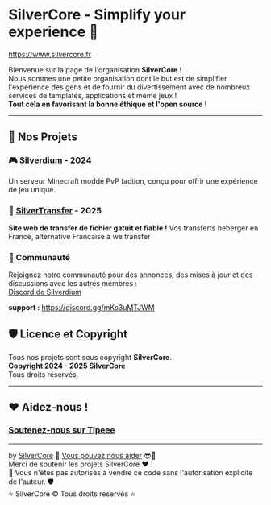 # SilverCore - Simplify your experience 🚀

https://www.silvercore.fr

Bienvenue sur la page de l'organisation **SilverCore** !  
Nous sommes une petite organisation dont le but est de simplifier l'expérience des gens
et de fournir du divertissement avec de nombreux services de templates, applications et même jeux !  
**Tout cela en favorisant la bonne éthique et l'open source !**

---
## 🌟 Nos Projets

### 🎮 [Silverdium](https://silverdium.fr) - 2024
Un serveur Minecraft moddé PvP faction, conçu pour offrir une expérience de jeu unique.  

### 💾 [SilverTransfer](https://www.silvertransfert.fr) - 2025
**Site web de transfer de fichier gatuit et fiable !**
Vos transferts heberger en France, alternative Francaise à we transfer 

### 💬 Communauté
Rejoignez notre communauté pour des annonces, des mises à jour et des discussions avec les autres membres :  
[Discord de Silverdium](https://discord.gg/ftFhQTJsQ5)

**support :** https://discord.gg/mKs3uMTJWM

## 🛡️ Licence et Copyright

Tous nos projets sont sous copyright **SilverCore**.  
**Copyright 2024 - 2025 SilverCore**  
Tous droits réservés.

---

## ❤️ Aidez-nous !

### **[Soutenez-nous sur Tipeee](https://tipeee.com/silverdium)**

---

by [SilverCore](https://github.com/SilverCore-Git) 👑 [Vous pouvez nous aider](https://tipeee.com/silverdium) 😎💸<br>
Merci de soutenir les projets SilverCore ❤️ !<br>
🔐 Vous n'êtes pas autorisés à vendre ce code sans l'autorisation explicite de l'auteur. 🛡️<br>
⭐  SilverCore ©️ Tous droits reservés  ⭐
